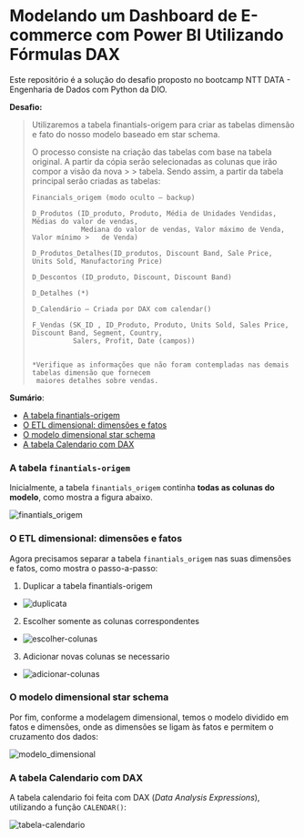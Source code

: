 # Modelando um Dashboard de E-commerce com Power BI Utilizando Fórmulas DAX

Este repositório é a solução do desafio proposto no bootcamp NTT DATA - Engenharia de Dados com Python da DIO.

**Desafio:**

> Utilizaremos a tabela finantials-origem para criar as tabelas dimensão e fato do nosso modelo baseado em star schema.
>
> O processo consiste na criação das tabelas com base na tabela original. A partir da cópia serão selecionadas as colunas que irão compor a visão da nova > > tabela. Sendo assim, a partir da tabela principal serão criadas as tabelas:
>
>     Financials_origem (modo oculto – backup)
>
>     D_Produtos (ID_produto, Produto, Média de Unidades Vendidas, Médias do valor de vendas,
>                 Mediana do valor de vendas, Valor máximo de Venda, Valor mínimo >   de Venda)
>  
>     D_Produtos_Detalhes(ID_produtos, Discount Band, Sale Price, Units Sold, Manufactoring Price)
>
>     D_Descontos (ID_produto, Discount, Discount Band)
>
>     D_Detalhes (*)
>
>     D_Calendário – Criada por DAX com calendar()
>
>     F_Vendas (SK_ID , ID_Produto, Produto, Units Sold, Sales Price, Discount Band, Segment, Country,
>               Salers, Profit, Date (campos))
> 
>
>     *Verifique as informações que não foram contempladas nas demais tabelas dimensão que fornecem
>      maiores detalhes sobre vendas.

**Sumário**:

- [A tabela finantials-origem](#a-tabela-finantials-origem)
- [O ETL dimensional: dimensões e fatos](#o-etl-dimensional-dimensões-e-fatos)
- [O modelo dimensional star schema](#o-modelo-dimensional-star-schema)
- [A tabela Calendario com DAX](#a-tabela-calendario-com-dax)

### A tabela <code>finantials-origem</code>

Inicialmente, a tabela <code>finantials_origem</code> continha **todas as colunas do modelo**, como mostra a figura abaixo.

![finantials_origem](files/tabela-finantials.png)

### O ETL dimensional: dimensões e fatos

Agora precisamos separar a tabela <code>finantials_origem</code> nas suas dimensões e fatos, como mostra o passo-a-passo:

1. Duplicar a tabela finantials-origem

- ![duplicata](files/01.modelagem.png)

2. Escolher somente as colunas correspondentes

- ![escolher-colunas](files/02.modelagem.png)

3. Adicionar novas colunas se necessario  

- ![adicionar-colunas](files/03.modelagem.png)

### O modelo dimensional star schema

Por fim, conforme a modelagem dimensional, temos o modelo dividido em fatos e dimensões, onde as dimensões se ligam às fatos e permitem o cruzamento dos dados:

![modelo_dimensional](files/modelo-dimensional.png)

### A tabela Calendario com DAX

A tabela calendario foi feita com DAX (*Data Analysis Expressions*), utilizando a função <code>CALENDAR()</code>:

![tabela-calendario](files/tabela-calendario.png)

